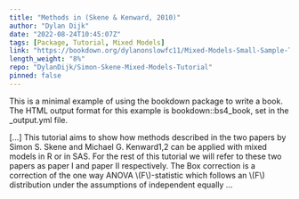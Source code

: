 ```yaml
---
title: "Methods in (Skene & Kenward, 2010)"
author: "Dylan Dijk"
date: "2022-08-24T10:45:07Z"
tags: [Package, Tutorial, Mixed Models]
link: "https://bookdown.org/dylanonslowfc11/Mixed-Models-Small-Sample-Tutorial-bs4/"
length_weight: "8%"
repo: "DylanDijk/Simon-Skene-Mixed-Models-Tutorial"
pinned: false
---
```


<p>This is a minimal example of using the bookdown package to write a book.
The HTML output format for this example is bookdown::bs4_book,
set in the _output.yml file.</p> [...] This tutorial aims to show how methods described in the two papers by Simon S. Skene and Michael G. Kenward1,2 can be applied with mixed models in R or in SAS. For the rest of this tutorial we will refer to these two papers as paper I and paper II respectively. The Box correction is a correction of the one way ANOVA \(F\)-statistic which follows an \(F\) distribution under the assumptions of independent equally ...
